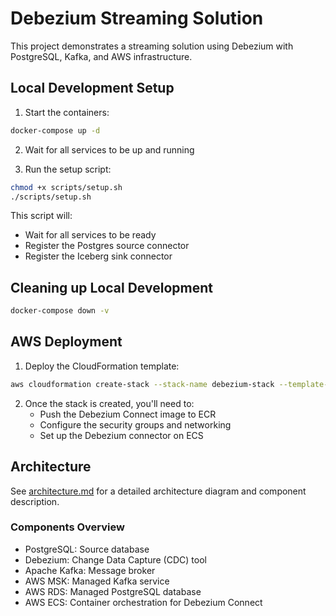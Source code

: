 # Debezium Streaming Solution

This project demonstrates a streaming solution using Debezium with PostgreSQL, Kafka, and AWS infrastructure.

## Local Development Setup

1. Start the containers:
```bash
docker-compose up -d
```

2. Wait for all services to be up and running

3. Run the setup script:
```bash
chmod +x scripts/setup.sh
./scripts/setup.sh
```

This script will:
- Wait for all services to be ready
- Register the Postgres source connector
- Register the Iceberg sink connector

## Cleaning up Local Development

```bash
docker-compose down -v
```


## AWS Deployment

1. Deploy the CloudFormation template:
```bash
aws cloudformation create-stack --stack-name debezium-stack --template-body file://deploy.yaml
```

2. Once the stack is created, you'll need to:
   - Push the Debezium Connect image to ECR
   - Configure the security groups and networking
   - Set up the Debezium connector on ECS

## Architecture

See [architecture.md](architecture.md) for a detailed architecture diagram and component description.

### Components Overview
- PostgreSQL: Source database
- Debezium: Change Data Capture (CDC) tool
- Apache Kafka: Message broker
- AWS MSK: Managed Kafka service
- AWS RDS: Managed PostgreSQL database
- AWS ECS: Container orchestration for Debezium Connect

